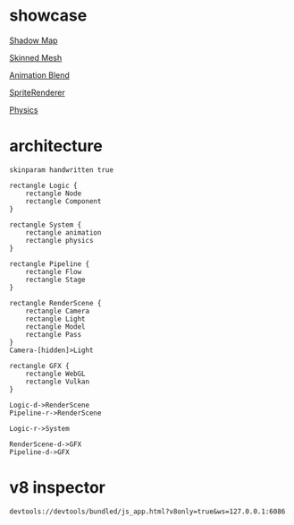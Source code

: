 # showcase

[Shadow Map](https://qingwabote.github.io/zero/projects/test/script/platforms/web/app.html)

[Skinned Mesh](https://qingwabote.github.io/zero/projects/skin/script/platforms/web/app.html)

[Animation Blend](https://qingwabote.github.io/zero/projects/animation/script/platforms/web/app.html)

[SpriteRenderer](https://qingwabote.github.io/zero/projects/ui/script/platforms/web/app.html)

[Physics](https://qingwabote.github.io/zero/projects/vehicle/script/platforms/web/app.html)

# architecture

```plantuml
skinparam handwritten true

rectangle Logic {
    rectangle Node
    rectangle Component
}

rectangle System {
    rectangle animation
    rectangle physics
}

rectangle Pipeline {
    rectangle Flow
    rectangle Stage
}

rectangle RenderScene {
    rectangle Camera
    rectangle Light
    rectangle Model
    rectangle Pass
}
Camera-[hidden]>Light

rectangle GFX {
    rectangle WebGL
    rectangle Vulkan
}

Logic-d->RenderScene
Pipeline-r->RenderScene

Logic-r->System

RenderScene-d->GFX
Pipeline-d->GFX
```

# v8 inspector

```
devtools://devtools/bundled/js_app.html?v8only=true&ws=127.0.0.1:6086
```
